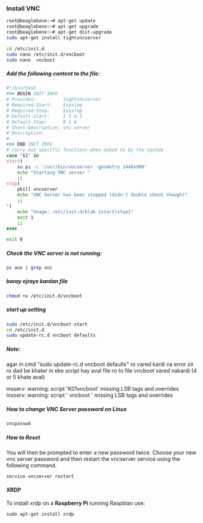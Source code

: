 
### Install VNC
```bash
root@beaglebone:~# apt-get update
root@beaglebone:~# apt-get upgrade
root@beaglebone:~# apt-get dist-upgrade
sudo apt-get install tightvncserver
```

```bash
cd /etc/init.d
sudo nano /etc/init.d/vncboot
sudo nano  vncboot
```
##### Add the following content to the file:
```bash
#!/bin/bash
### BEGIN INIT INFO
# Provides:          tightvncserver
# Required-Start:    $syslog
# Required-Stop:     $syslog
# Default-Start:     2 3 4 5
# Default-Stop:      0 1 6
# Short-Description: vnc server
# Description:
#
### END INIT INFO
# Carry out specific functions when asked to by the system
case "$1" in
start)
    su pi -c '/usr/bin/vncserver -geometry 1440x900'
    echo "Starting VNC server "
    ;;
stop)
    pkill vncserver
    echo "VNC Server has been stopped (didn't double check though)"
    ;;
*)
    echo "Usage: /etc/init.d/blah {start|stop}"
    exit 1
    ;;
esac

exit 0
```

##### Check the VNC server is not running:
```bash
ps aux | grep vnc
```
##### baray ejraye kardan file
```bash
chmod +x /etc/init.d/vncboot
```

##### start up setting 
```bash
sudo /etc/init.d/vncboot start
cd /etc/init.d
sudo update-rc.d vncboot defaults
```
##### Note:
agar in cmd "sudo update-rc.d vncboot defaults" ro vared kardi va error zir ro dad 
be khater in eke script hay aval file ro to file vncboot vared nakardi (4 or 5 khate aval)

insserv: warning: script 'K01vncboot' missing LSB tags and overrides
insserv: warning: script ' vncboot ' missing LSB tags and overrides

##### How to change VNC Server password on Linux
```bash
vncpasswd
```
##### How to Reset

You will then be prompted to enter a new password twice. Choose your new vnc server password and then restart the vncserver service using the following command.
```bahs
service vncserver restart
```

#### XRDP
To install xrdp on a **Raspberry Pi** running Raspbian use:
```bahs
sudo apt-get install xrdp
```

